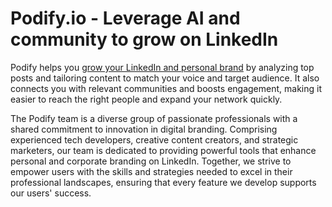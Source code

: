 # Podify.io - Leverage AI and community to grow on LinkedIn

Podify helps you [grow your LinkedIn and personal brand](https://podify.io) by analyzing top posts and tailoring content to match your voice and target audience. It also connects you with relevant communities and boosts engagement, making it easier to reach the right people and expand your network quickly.

The Podify team is a diverse group of passionate professionals with a shared commitment to innovation in digital branding. Comprising experienced tech developers, creative content creators, and strategic marketers, our team is dedicated to providing powerful tools that enhance personal and corporate branding on LinkedIn. Together, we strive to empower users with the skills and strategies needed to excel in their professional landscapes, ensuring that every feature we develop supports our users' success.
